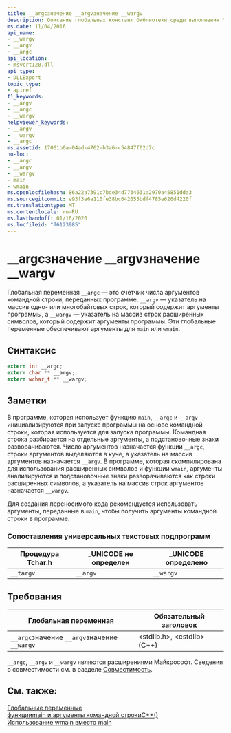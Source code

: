 ```yaml
---
title: __argcзначение __argvзначение __wargv
description: Описание глобальных констант библиотеки среды выполнения Microsoft C __argc, __argvи __wargv.
ms.date: 11/04/2016
api_name:
- __wargv
- __argv
- __argc
api_location:
- msvcrt120.dll
api_type:
- DLLExport
topic_type:
- apiref
f1_keywords:
- __argv
- __argc
- __wargv
helpviewer_keywords:
- __argv
- __wargv
- __argc
ms.assetid: 17001b0a-04ad-4762-b3a6-c54847f02d7c
no-loc:
- __argc
- __argv
- __wargv
- main
- wmain
ms.openlocfilehash: 86a22a7391c7bde34d7734631a2970a45851dda3
ms.sourcegitcommit: e93f3e6a110fe38bc642055bdf4785e620d4220f
ms.translationtype: MT
ms.contentlocale: ru-RU
ms.lasthandoff: 01/16/2020
ms.locfileid: "76123985"
---
```

# <a name="opno-loc__argc-opno-loc__argv-opno-loc__wargv"></a>__argcзначение __argvзначение __wargv

Глобальная переменная `__argc` — это счетчик числа аргументов командной строки, переданных программе. `__argv` — указатель на массив одно- или многобайтовых строк, который содержит аргументы программы, а `__wargv` — указатель на массив строк расширенных символов, который содержит аргументы программы. Эти глобальные переменные обеспечивают аргументы для `main` или `wmain`.

## <a name="syntax"></a>Синтаксис

```C
extern int __argc;
extern char ** __argv;
extern wchar_t ** __wargv;
```

## <a name="remarks"></a>Заметки

В программе, которая использует функцию `main`, `__argc` и `__argv` инициализируются при запуске программы на основе командной строки, которая используется для запуска программы. Командная строка разбирается на отдельные аргументы, а подстановочные знаки разворачиваются. Число аргументов назначается функции `__argc`, строки аргументов выделяются в куче, а указатель на массив аргументов назначается `__argv`. В программе, которая скомпилирована для использования расширенных символов и функции `wmain`, аргументы анализируются и подстановочные знаки разворачиваются как строки расширенных символов, а указатель на массив строк аргументов назначается `__wargv`.

Для создания переносимого кода рекомендуется использовать аргументы, переданные в `main`, чтобы получить аргументы командной строки в программе.

### <a name="generic-text-routine-mappings"></a>Сопоставления универсальных текстовых подпрограмм

|Процедура Tchar.h|_UNICODE не определен|_UNICODE определено|
|---------------------|---------------------------|-----------------------|
|`__targv`|`__argv`|`__wargv`|

## <a name="requirements"></a>Требования

|Глобальная переменная|Обязательный заголовок|
|---------------------|---------------------|
|`__argc`значение `__argv`значение `__wargv`|\<stdlib.h>, \<cstdlib> (C++)|

`__argc`, `__argv` и `__wargv` являются расширениями Майкрософт. Сведения о совместимости см. в разделе [Совместимость](../c-runtime-library/compatibility.md).

## <a name="see-also"></a>См. также:

[Глобальные переменные](../c-runtime-library/global-variables.md)\
[функцииmain и аргументы командной строкиC++()](../cpp/main-function-command-line-args.md)\
[Использование wmain вместо main](../cpp/using-wmain-instead-of-main.md)
